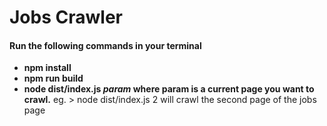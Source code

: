 # Jobs Crawler

#### Run the following commands in your terminal

- **npm install**
- **npm run build**
- **node dist/index.js *param* where param is a current page you want to crawl.** eg. > node dist/index.js 2 will crawl the second page of the jobs page